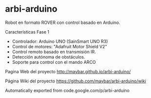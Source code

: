 # arbi-arduino
Robot en formato ROVER con control basado en Arduino.

Características Fase 1
* Controlador: Arduino UNO (SainSmart UNO R3)
* Control de motores: "Adafruit Motor Shield V2"
* Control remoto basado en transmisión IR.
* Detección autónoma de obstáculos.
* Soporte para control con el mando ARCO

Pagina Web del proyecto
http://maybar.github.io/arbi-arduino/

Página Wiki del proyecto
https://github.com/maybar/arbi-arduino/wiki

Automatically exported from code.google.com/p/arbi-arduino


